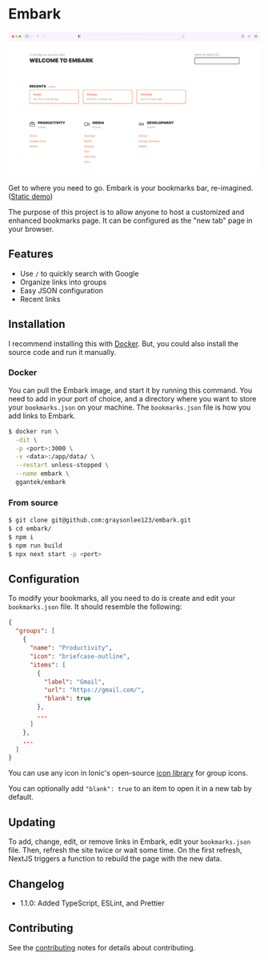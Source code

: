 # Embark

![Screenshot](/screenshot.jpeg?raw=true 'screenshot')

Get to where you need to go. Embark is your bookmarks bar, re-imagined. ([Static demo](https://ggantek-embark.vercel.app/))

The purpose of this project is to allow anyone to host a customized and enhanced bookmarks page. It can be configured as the "new tab" page in your browser.

## Features

- Use `/` to quickly search with Google
- Organize links into groups
- Easy JSON configuration
- Recent links

## Installation

I recommend installing this with [Docker](https://hub.docker.com/repository/docker/ggantek/embark/). But, you could also install the source code and run it manually.

### Docker

You can pull the Embark image, and start it by running this command. You need to add in your port of choice, and a directory where you want to store your `bookmarks.json` on your machine. The `bookmarks.json` file is how you add links to Embark.

```sh
$ docker run \
  -dit \
  -p <port>:3000 \
  -v <data>:/app/data/ \
  --restart unless-stopped \
  --name embark \
  ggantek/embark
```

### From source

```sh
$ git clone git@github.com:graysonlee123/embark.git
$ cd embark/
$ npm i
$ npm run build
$ npx next start -p <port>
```

## Configuration

To modify your bookmarks, all you need to do is create and edit your `bookmarks.json` file. It should resemble the following:

```json
{
  "groups": [
    {
      "name": "Productivity",
      "icon": "briefcase-outline",
      "items": [
        {
          "label": "Gmail",
          "url": "https://gmail.com/",
          "blank": true
        },
        ...
      ]
    },
    ...
  ]
}
```

You can use any icon in Ionic's open-source [icon library](https://ionic.io/ionicons) for group icons.

You can optionally add `"blank": true` to an item to open it in a new tab by default.

## Updating

To add, change, edit, or remove links in Embark, edit your `bookmarks.json` file. Then, refresh the site twice or wait some time. On the first refresh, NextJS triggers a function to rebuild the page with the new data.

## Changelog

- 1.1.0: Added TypeScript, ESLint, and Prettier

## Contributing

See the [contributing](/CONTRIBUTING.md) notes for details about contributing.
